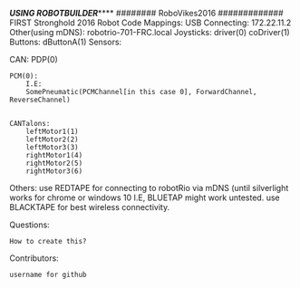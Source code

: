 *******USING ROBOTBUILDER***********
######## RoboVikes2016 #############
FIRST Stronghold 2016 Robot Code
Mappings:
USB Connecting:
	172.22.11.2
Other(using mDNS):
	robotrio-701-FRC.local
Joysticks:
	driver(0)
	coDriver(1)
Buttons:
	dButtonA(1)
Sensors:

CAN:
	PDP(0)
	
	PCM(0):
		I.E:
		SomePneumatic(PCMChannel[in this case 0], ForwardChannel, ReverseChannel)
	

	CANTalons:
		leftMotor1(1)
		leftMotor2(2)
		leftMotor3(3)
		rightMotor1(4)
		rightMotor2(5)
		rightMotor3(6)
	

Others:
	use REDTAPE for connecting to robotRio via mDNS (until silverlight works for chrome or windows 10 I.E, BLUETAP might work untested.
	use BLACKTAPE for best wireless connectivity.

Questions:
	
	How to create this?
	
	
Contributors:
	
	username for github
	
	